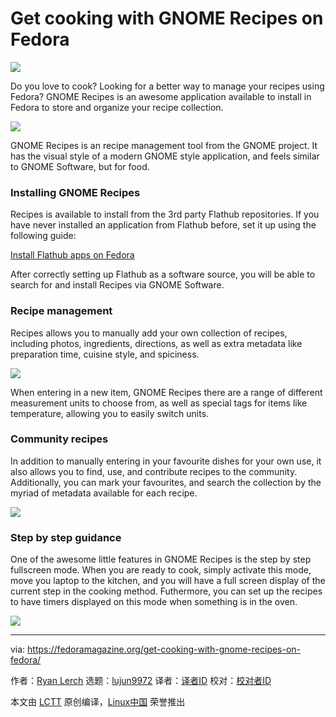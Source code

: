 [#]: collector: (lujun9972)
[#]: translator: ( )
[#]: reviewer: ( )
[#]: publisher: ( )
[#]: url: ( )
[#]: subject: (Get cooking with GNOME Recipes on Fedora)
[#]: via: (https://fedoramagazine.org/get-cooking-with-gnome-recipes-on-fedora/)
[#]: author: (Ryan Lerch https://fedoramagazine.org/introducing-flatpak/)

Get cooking with GNOME Recipes on Fedora
======
![](https://fedoramagazine.org/wp-content/uploads/2019/03/gnome-recipes-816x345.jpg)

Do you love to cook? Looking for a better way to manage your recipes using Fedora? GNOME Recipes is an awesome application available to install in Fedora to store and organize your recipe collection.

![][1]

GNOME Recipes is an recipe management tool from the GNOME project. It has the visual style of a modern GNOME style application, and feels similar to GNOME Software, but for food.

### Installing GNOME Recipes

Recipes is available to install from the 3rd party Flathub repositories. If you have never installed an application from Flathub before, set it up using the following guide:

[Install Flathub apps on Fedora](https://fedoramagazine.org/install-flathub-apps-fedora/)

After correctly setting up Flathub as a software source, you will be able to search for and install Recipes via GNOME Software.

### Recipe management

Recipes allows you to manually add your own collection of recipes, including photos, ingredients, directions, as well as extra metadata like preparation time, cuisine style, and spiciness.

![][2]

When entering in a new item, GNOME Recipes there are a range of different measurement units to choose from, as well as special tags for items like temperature, allowing you to easily switch units.

### Community recipes

In addition to manually entering in your favourite dishes for your own use, it also allows you to find, use, and contribute recipes to the community. Additionally, you can mark your favourites, and search the collection by the myriad of metadata available for each recipe.

![][3]

### Step by step guidance

One of the awesome little features in GNOME Recipes is the step by step fullscreen mode. When you are ready to cook, simply activate this mode, move you laptop to the kitchen, and you will have a full screen display of the current step in the cooking method. Futhermore, you can set up the recipes to have timers displayed on this mode when something is in the oven.

![][4]

--------------------------------------------------------------------------------

via: https://fedoramagazine.org/get-cooking-with-gnome-recipes-on-fedora/

作者：[Ryan Lerch][a]
选题：[lujun9972][b]
译者：[译者ID](https://github.com/译者ID)
校对：[校对者ID](https://github.com/校对者ID)

本文由 [LCTT](https://github.com/LCTT/TranslateProject) 原创编译，[Linux中国](https://linux.cn/) 荣誉推出

[a]: https://fedoramagazine.org/introducing-flatpak/
[b]: https://github.com/lujun9972
[1]: https://fedoramagazine.org/wp-content/uploads/2019/03/Screenshot-from-2019-03-06-19-45-06-1024x727.png
[2]: https://fedoramagazine.org/wp-content/uploads/2019/03/gnome-recipes1-1024x727.png
[3]: https://fedoramagazine.org/wp-content/uploads/2019/03/Screenshot-from-2019-03-06-20-08-45-1024x725.png
[4]: https://fedoramagazine.org/wp-content/uploads/2019/03/Screenshot-from-2019-03-06-20-39-44-1024x640.png

